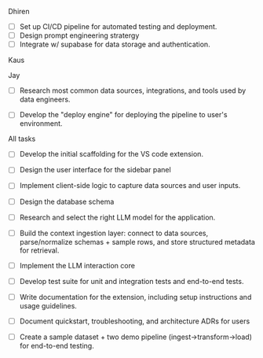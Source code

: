Dhiren
- [ ] Set up CI/CD pipeline for automated testing and deployment.
- [ ] Design prompt engineering stratergy
- [ ] Integrate w/ supabase for data storage and authentication.

Kaus


Jay
- [ ] Research most common data sources, integrations, and tools used by data engineers.
- [ ] Develop the "deploy engine" for deploying the pipeline to user's environment.



All tasks
- [ ] Develop the initial scaffolding for the VS code extension.
- [ ] Design the user interface for the sidebar panel
- [ ] Implement client-side logic to capture data sources and user inputs.

- [ ] Design the database schema
- [ ] Research and select the right LLM model for the application.
- [ ] Build the context ingestion layer: connect to data sources, parse/normalize schemas + sample rows, and store structured metadata for retrieval.
- [ ] Implement the LLM interaction core
- [ ] Develop test suite for unit and integration tests and end-to-end tests.
- [ ] Write documentation for the extension, including setup instructions and usage guidelines.
- [ ] Document quickstart, troubleshooting, and architecture ADRs for users 
- [ ] Create a sample dataset + two demo pipeline (ingest→transform→load) for end-to-end testing.
